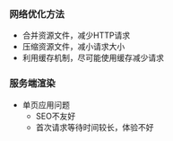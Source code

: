 ### 网络优化方法
- 合并资源文件，减少HTTP请求
- 压缩资源文件，减小请求大小
- 利用缓存机制，尽可能使用缓存减少请求

### 服务端渲染
- 单页应用问题
  - SEO不友好
  - 首次请求等待时间较长，体验不好
  
